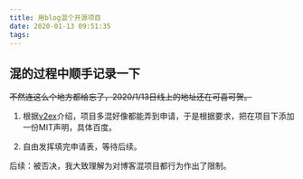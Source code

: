 ```yaml
---
title: 用blog混个开源项目
date: 2020-01-13 09:51:35
tags:
---
```

## 混的过程中顺手记录一下
~~不然连这么个地方都给忘了，2020/1/13日线上的地址还在可喜可贺。~~

1. 根据[v2ex](https://www.v2ex.com/t/637066)介绍，项目多混好像都能弄到申请，于是根据要求，把在项目下添加一份MIT声明，具体百度。

2. 自由发挥填完申请表，等待后续。

后续：被否决，我大致理解为对博客混项目都行为作出了限制。